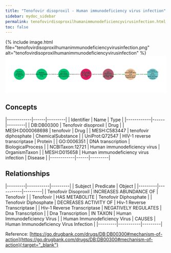 ```yaml
---
title: "Tenofovir disoproxil - Human immunodeficiency virus infection"
sidebar: mydoc_sidebar
permalink: tenofovirdisoproxilhumanimmunodeficiencyvirusinfection.html
toc: false 
---
```


{% include image.html file="tenofovirdisoproxilhumanimmunodeficiencyvirusinfection.png" alt="tenofovirdisoproxilhumanimmunodeficiencyvirusinfection" %}![Path Visualization](/images/tenofovirdisoproxilhumanimmunodeficiencyvirusinfection.png)

## Concepts

|------------|------|---------|
| Identifier | Name | Type    |
|------------|------|---------|
| DB:DB00300 | Tenofovir disoproxil | Drug |
| MESH:D000068698 | tenofovir | Drug |
| MESH:C583447 | tenofovir diphosphate | ChemicalSubstance |
| UniProt:Q72547 | HIV-1 reverse transcriptase | Protein |
| GO:0006351 | DNA transcription | BiologicalProcess |
| NCBITaxon:12721 | Human immunodeficiency virus | OrganismTaxon |
| MESH:D015658 | Human immunodeficiency virus infection | Disease |
|------------|------|---------|

## Relationships

|---------|-----------|---------|
| Subject | Predicate | Object  |
|---------|-----------|---------|
| Tenofovir Disoproxil | INCREASES ABUNDANCE OF | Tenofovir |
| Tenofovir | HAS METABOLITE | Tenofovir Diphosphate |
| Tenofovir Diphosphate | DECREASES ACTIVITY OF | Hiv-1 Reverse Transcriptase |
| Hiv-1 Reverse Transcriptase | NEGATIVELY REGULATES | Dna Transcription |
| Dna Transcription | IN TAXON | Human Immunodeficiency Virus |
| Human Immunodeficiency Virus | CAUSES | Human Immunodeficiency Virus Infection |
|---------|-----------|---------|

Reference: [https://go.drugbank.com/drugs/DB:DB00300#mechanism-of-action](https://go.drugbank.com/drugs/DB:DB00300#mechanism-of-action){:target="_blank"}